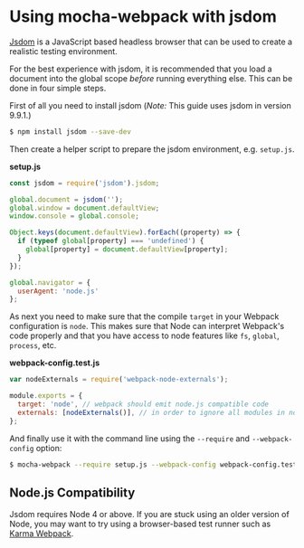 # Using mocha-webpack with jsdom

[Jsdom](https://github.com/tmpvar/jsdom) is a JavaScript based headless browser that can be used to create a realistic testing environment.

For the best experience with jsdom, it is recommended that you load a document into the global
scope *before* running everything else. This can be done in four simple steps.

First of all you need to install jsdom (*Note:* This guide uses jsdom in version 9.9.1.)

```bash
$ npm install jsdom --save-dev
```

Then create a helper script to prepare the jsdom environment, e.g. `setup.js`. 

**setup.js**
```js
const jsdom = require('jsdom').jsdom;

global.document = jsdom('');
global.window = document.defaultView;
window.console = global.console;

Object.keys(document.defaultView).forEach((property) => {
  if (typeof global[property] === 'undefined') {
    global[property] = document.defaultView[property];
  }
});

global.navigator = {
  userAgent: 'node.js'
};
```

As next you need to make sure that the compile `target` in your Webpack configuration is `node`. 
This makes sure that Node can interpret Webpack's code properly and that you have access to node features like `fs`, `global`, `process`, etc.

**webpack-config.test.js**
```js
var nodeExternals = require('webpack-node-externals');

module.exports = {
  target: 'node', // webpack should emit node.js compatible code
  externals: [nodeExternals()], // in order to ignore all modules in node_modules folder from bundling
};
```

And finally use it with the command line using the `--require` and `--webpack-config` option:

```bash
$ mocha-webpack --require setup.js --webpack-config webpack-config.test.js
```

## Node.js Compatibility

Jsdom requires Node 4 or above. If you are stuck using an older version of Node, you
may want to try using a browser-based test runner such as [Karma Webpack](https://github.com/webpack/karma-webpack).
